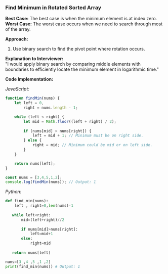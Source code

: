 
### Find Minimum in Rotated Sorted Array

**Best Case:** The best case is when the minimum element is at index zero.  
**Worst Case:** The worst case occurs when we need to search through most of the array.

**Approach:**  
1. Use binary search to find the pivot point where rotation occurs.

**Explanation to Interviewer:**  
"I would apply binary search by comparing middle elements with boundaries to efficiently locate the minimum element in logarithmic time."

**Code Implementation:**

*JavaScript:*
```javascript
function findMin(nums) {
    let left = 0,
        right = nums.length - 1;

    while (left < right) {
        let mid = Math.floor((left + right) / 2);
        
        if (nums[mid] > nums[right]) {
            left = mid + 1; // Minimum must be on right side.
        } else {
            right = mid; // Minimum could be mid or on left side.
        }
    }

    return nums[left];
}

const nums = [3,4,5,1,2];
console.log(findMin(nums)); // Output: 1
```

*Python:*
```python
def find_min(nums):
    left , right=0,len(nums)-1
    
   while left<right:
       mid=(left+right)//2
        
       if nums[mid]>nums[right]:
           left=mid+1 
       else:
           right=mid 
           
   return nums[left]

nums=[3 ,4 ,5 ,1 ,2]
print(find_min(nums)) # Output: 1
```


